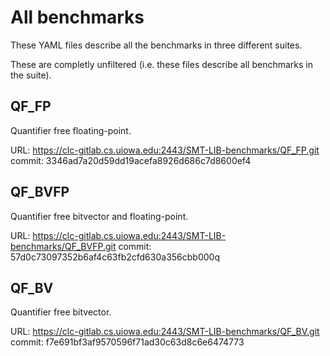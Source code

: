 # All benchmarks

These YAML files describe all the benchmarks in three different suites.

These are completly unfiltered (i.e. these files describe all
benchmarks in the suite).

## QF_FP

Quantifier free floating-point.

URL: https://clc-gitlab.cs.uiowa.edu:2443/SMT-LIB-benchmarks/QF_FP.git
commit: 3346ad7a20d59dd19acefa8926d686c7d8600ef4

## QF_BVFP

Quantifier free bitvector and floating-point.

URL: https://clc-gitlab.cs.uiowa.edu:2443/SMT-LIB-benchmarks/QF_BVFP.git
commit: 57d0c73097352b6af4c63fb2cfd630a356cbb000q

## QF_BV

Quantifier free bitvector.

URL: https://clc-gitlab.cs.uiowa.edu:2443/SMT-LIB-benchmarks/QF_BV.git
commit: f7e691bf3af9570596f71ad30c63d8c6e6474773
